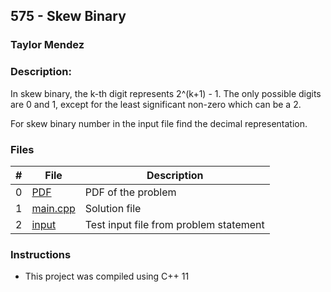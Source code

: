 ## 575 - Skew Binary
### Taylor Mendez 
### Description:

In skew binary, the k-th digit represents
2^(k+1) - 1. The only possible digits are
0 and 1, except for the least significant 
non-zero which can be a 2.

For skew binary number in the input file 
find the decimal representation.

### Files

|   #   | File                       | Description                                                |
| :---: | -------------------------- | ---------------------------------------------------------- |
|   0   | [PDF](./p575.pdf)          | PDF of the problem                                         |
|   1   | [main.cpp](./main.cpp)     | Solution file                                              |
|   2   | [input](./input.txt)       | Test input file from problem statement                     |

### Instructions

- This project was compiled using C++ 11
